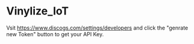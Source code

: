 # Vinylize_IoT

Vsit https://www.discogs.com/settings/developers and click the "genrate new Token" button to get your API Key.

